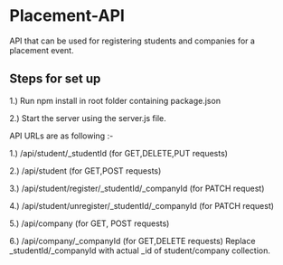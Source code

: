 # Placement-API
API that can be used for registering students and companies for a placement event.

## Steps for set up

1.) Run npm install in root folder containing package.json

2.) Start the server using the server.js file.

API URLs are as following :- 

1.) /api/student/_studentId (for GET,DELETE,PUT requests) 

2.) /api/student (for GET,POST requests) 

3.) /api/student/register/_studentId/_companyId (for PATCH request) 

4.) /api/student/unregister/_studentId/_companyId (for PATCH request) 

5.) /api/company (for GET, POST requests) 

6.) /api/company/_companyId (for GET,DELETE requests) Replace _studentId/_companyId with actual _id of student/company collection.
